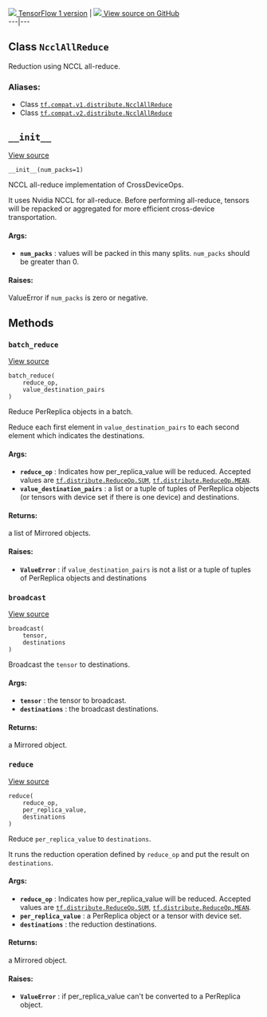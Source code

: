 [ ![](https://tensorflow.google.cn/images/tf_logo_32px.png) TensorFlow 1
version](/versions/r1.15/api_docs/python/tf/distribute/NcclAllReduce) |  [
![](https://tensorflow.google.cn/images/GitHub-Mark-32px.png) View source on
GitHub
](https://github.com/tensorflow/tensorflow/blob/r2.0/tensorflow/python/distribute/cross_device_ops.py#L795-L817)  
---|---  
  
## Class `NcclAllReduce`

Reduction using NCCL all-reduce.

### Aliases:

  * Class [`tf.compat.v1.distribute.NcclAllReduce`](/api_docs/python/tf/distribute/NcclAllReduce)
  * Class [`tf.compat.v2.distribute.NcclAllReduce`](/api_docs/python/tf/distribute/NcclAllReduce)

## `__init__`

[View
source](https://github.com/tensorflow/tensorflow/blob/r2.0/tensorflow/python/distribute/cross_device_ops.py#L798-L817)

    
    
    __init__(num_packs=1)
    

NCCL all-reduce implementation of CrossDeviceOps.

It uses Nvidia NCCL for all-reduce. Before performing all-reduce, tensors will
be repacked or aggregated for more efficient cross-device transportation.

#### Args:

  * **`num_packs`** : values will be packed in this many splits. `num_packs` should be greater than 0.

#### Raises:

ValueError if `num_packs` is zero or negative.

## Methods

### `batch_reduce`

[View
source](https://github.com/tensorflow/tensorflow/blob/r2.0/tensorflow/python/distribute/cross_device_ops.py#L284-L324)

    
    
    batch_reduce(
        reduce_op,
        value_destination_pairs
    )
    

Reduce PerReplica objects in a batch.

Reduce each first element in `value_destination_pairs` to each second element
which indicates the destinations.

#### Args:

  * **`reduce_op`** : Indicates how per_replica_value will be reduced. Accepted values are [`tf.distribute.ReduceOp.SUM`](https://tensorflow.google.cn/api_docs/python/tf/distribute/ReduceOp#SUM), [`tf.distribute.ReduceOp.MEAN`](https://tensorflow.google.cn/api_docs/python/tf/distribute/ReduceOp#MEAN).
  * **`value_destination_pairs`** : a list or a tuple of tuples of PerReplica objects (or tensors with device set if there is one device) and destinations.

#### Returns:

a list of Mirrored objects.

#### Raises:

  * **`ValueError`** : if `value_destination_pairs` is not a list or a tuple of tuples of PerReplica objects and destinations

### `broadcast`

[View
source](https://github.com/tensorflow/tensorflow/blob/r2.0/tensorflow/python/distribute/cross_device_ops.py#L326-L337)

    
    
    broadcast(
        tensor,
        destinations
    )
    

Broadcast the `tensor` to destinations.

#### Args:

  * **`tensor`** : the tensor to broadcast.
  * **`destinations`** : the broadcast destinations.

#### Returns:

a Mirrored object.

### `reduce`

[View
source](https://github.com/tensorflow/tensorflow/blob/r2.0/tensorflow/python/distribute/cross_device_ops.py#L248-L282)

    
    
    reduce(
        reduce_op,
        per_replica_value,
        destinations
    )
    

Reduce `per_replica_value` to `destinations`.

It runs the reduction operation defined by `reduce_op` and put the result on
`destinations`.

#### Args:

  * **`reduce_op`** : Indicates how per_replica_value will be reduced. Accepted values are [`tf.distribute.ReduceOp.SUM`](https://tensorflow.google.cn/api_docs/python/tf/distribute/ReduceOp#SUM), [`tf.distribute.ReduceOp.MEAN`](https://tensorflow.google.cn/api_docs/python/tf/distribute/ReduceOp#MEAN).
  * **`per_replica_value`** : a PerReplica object or a tensor with device set.
  * **`destinations`** : the reduction destinations.

#### Returns:

a Mirrored object.

#### Raises:

  * **`ValueError`** : if per_replica_value can't be converted to a PerReplica object.

